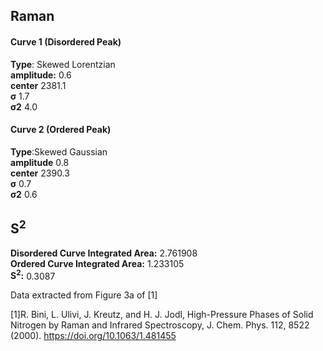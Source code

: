## Raman

#### Curve 1 (Disordered Peak)
**Type**: Skewed Lorentzian\
**amplitude:** 0.6\
**center** 2381.1\
**σ** 1.7\
**σ2** 4.0


#### Curve 2 (Ordered Peak)
**Type**:Skewed Gaussian\
**amplitude** 0.8\
**center** 2390.3\
**σ** 0.7\
**σ2** 0.6


## S<sup>2</sup>
**Disordered Curve Integrated Area:** 2.761908\
**Ordered Curve Integrated Area:** 1.233105\
**S<sup>2</sup>:** 0.3087










Data extracted from Figure 3a of [1]


[1]R. Bini, L. Ulivi, J. Kreutz, and H. J. Jodl, High-Pressure Phases of Solid Nitrogen by Raman and Infrared Spectroscopy, J. Chem. Phys. 112, 8522 (2000).
https://doi.org/10.1063/1.481455
